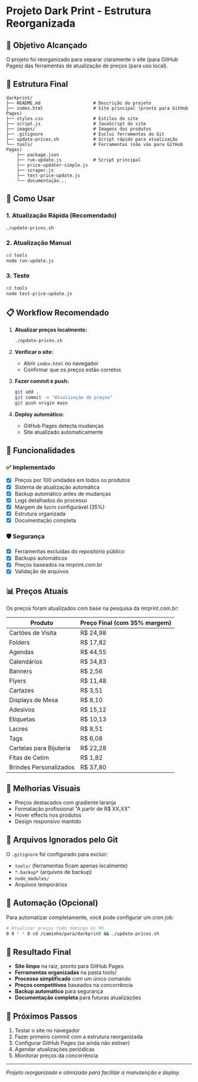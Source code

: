 # Projeto Dark Print - Estrutura Reorganizada

## 🎯 Objetivo Alcançado

O projeto foi reorganizado para separar claramente o site (para GitHub Pages) das ferramentas de atualização de preços (para uso local).

## 📁 Estrutura Final

```
darkprint/
├── README.md                    # Descrição do projeto
├── index.html                   # Site principal (pronto para GitHub Pages)
├── styles.css                   # Estilos do site
├── script.js                    # JavaScript do site
├── images/                      # Imagens dos produtos
├── .gitignore                   # Exclui ferramentas do Git
├── update-prices.sh             # Script rápido para atualização
└── tools/                       # Ferramentas (não vão para GitHub Pages)
    ├── package.json
    ├── run-update.js            # Script principal
    ├── price-updater-simple.js
    ├── scraper.js
    ├── test-price-update.js
    └── documentação...
```

## 🚀 Como Usar

### 1. Atualização Rápida (Recomendado)
```bash
./update-prices.sh
```

### 2. Atualização Manual
```bash
cd tools
node run-update.js
```

### 3. Teste
```bash
cd tools
node test-price-update.js
```

## 📋 Workflow Recomendado

1. **Atualizar preços localmente:**
   ```bash
   ./update-prices.sh
   ```

2. **Verificar o site:**
   - Abrir `index.html` no navegador
   - Confirmar que os preços estão corretos

3. **Fazer commit e push:**
   ```bash
   git add .
   git commit -m "Atualização de preços"
   git push origin main
   ```

4. **Deploy automático:**
   - GitHub Pages detecta mudanças
   - Site atualizado automaticamente

## 🔧 Funcionalidades

### ✅ Implementado
- [x] Preços por 100 unidades em todos os produtos
- [x] Sistema de atualização automática
- [x] Backup automático antes de mudanças
- [x] Logs detalhados do processo
- [x] Margem de lucro configurável (35%)
- [x] Estrutura organizada
- [x] Documentação completa

### 🛡️ Segurança
- [x] Ferramentas excluídas do repositório público
- [x] Backups automáticos
- [x] Preços baseados na mrprint.com.br
- [x] Validação de arquivos

## 📊 Preços Atuais

Os preços foram atualizados com base na pesquisa da mrprint.com.br:

| Produto | Preço Final (com 35% margem) |
|---------|------------------------------|
| Cartões de Visita | R$ 24,98 |
| Folders | R$ 17,82 |
| Agendas | R$ 44,55 |
| Calendários | R$ 34,83 |
| Banners | R$ 2,56 |
| Flyers | R$ 11,48 |
| Cartazes | R$ 3,51 |
| Displays de Mesa | R$ 8,10 |
| Adesivos | R$ 15,12 |
| Etiquetas | R$ 10,13 |
| Lacres | R$ 8,51 |
| Tags | R$ 6,08 |
| Cartelas para Bijuteria | R$ 22,28 |
| Fitas de Cetim | R$ 1,82 |
| Brindes Personalizados | R$ 37,80 |

## 🎨 Melhorias Visuais

- Preços destacados com gradiente laranja
- Formatação profissional "A partir de R$ XX,XX"
- Hover effects nos produtos
- Design responsivo mantido

## 📝 Arquivos Ignorados pelo Git

O `.gitignore` foi configurado para excluir:
- `tools/` (ferramentas ficam apenas localmente)
- `*.backup*` (arquivos de backup)
- `node_modules/`
- Arquivos temporários

## 🔄 Automação (Opcional)

Para automatizar completamente, você pode configurar um cron job:

```bash
# Atualizar preços todo domingo às 9h
0 9 * * 0 cd /caminho/para/darkprint && ./update-prices.sh
```

## 🎯 Resultado Final

- **Site limpo** na raiz, pronto para GitHub Pages
- **Ferramentas organizadas** na pasta tools/
- **Processo simplificado** com um único comando
- **Preços competitivos** baseados na concorrência
- **Backup automático** para segurança
- **Documentação completa** para futuras atualizações

## 🚀 Próximos Passos

1. Testar o site no navegador
2. Fazer primeiro commit com a estrutura reorganizada
3. Configurar GitHub Pages (se ainda não estiver)
4. Agendar atualizações periódicas
5. Monitorar preços da concorrência

---

*Projeto reorganizado e otimizado para facilitar a manutenção e deploy.*